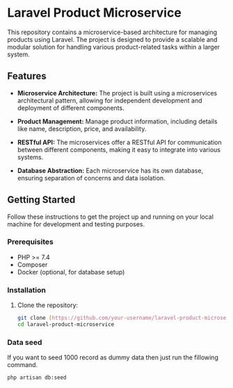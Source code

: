 # Laravel Product Microservice

This repository contains a microservice-based architecture for managing products using Laravel. The project is designed to provide a scalable and modular solution for handling various product-related tasks within a larger system.

## Features

- **Microservice Architecture:** The project is built using a microservices architectural pattern, allowing for independent development and deployment of different components.

- **Product Management:** Manage product information, including details like name, description, price, and availability.

- **RESTful API:** The microservices offer a RESTful API for communication between different components, making it easy to integrate into various systems.

- **Database Abstraction:** Each microservice has its own database, ensuring separation of concerns and data isolation.

## Getting Started

Follow these instructions to get the project up and running on your local machine for development and testing purposes.

### Prerequisites

- PHP >= 7.4
- Composer
- Docker (optional, for database setup)

### Installation

1. Clone the repository:

   ```bash
   git clone [https://github.com/your-username/laravel-product-microservice.git](https://github.com/shrasel/laravel-product-microservice)
   cd laravel-product-microservice


### Data seed

If you want to seed 1000 record as dummy data then just run the fillowing command.

```
php artisan db:seed
```
